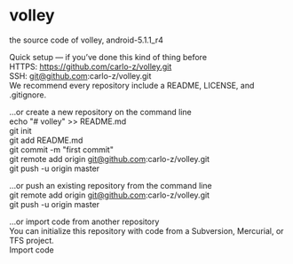 # volley
the source code of volley, android-5.1.1_r4 

Quick setup — if you’ve done this kind of thing before   
 HTTPS: https://github.com/carlo-z/volley.git   
   SSH: git@github.com:carlo-z/volley.git   
We recommend every repository include a README, LICENSE, and .gitignore.   

…or create a new repository on the command line   
echo "# volley" >> README.md   
git init   
git add README.md   
git commit -m "first commit"   
git remote add origin git@github.com:carlo-z/volley.git   
git push -u origin master   

…or push an existing repository from the command line   
git remote add origin git@github.com:carlo-z/volley.git   
git push -u origin master   

…or import code from another repository   
You can initialize this repository with code from a Subversion, Mercurial, or TFS project.   
Import code   
